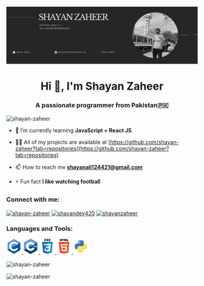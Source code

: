 ![logo](https://github.com/shayan-zaheer/shayan-zaheer/blob/main/banner.png)
<h1 align="center">Hi 👋, I'm Shayan Zaheer</h1>
<h3 align="center">A passionate programmer from Pakistan🇵🇰</h3>

<p align="left"> <img src="https://komarev.com/ghpvc/?username=shayan-zaheer&label=Profile%20views&color=0e75b6&style=flat" alt="shayan-zaheer" /> </p>

- 🌱 I’m currently learning **JavaScript + React JS**

- 👨‍💻 All of my projects are available at [https://github.com/shayan-zaheer?tab=repositories](https://github.com/shayan-zaheer?tab=repositories)

- 📫 How to reach me **shayanali124421@gmail.com**

- ⚡ Fun fact **I like watching football**

<h3 align="left">Connect with me:</h3>
<p align="left">
<a href="https://linkedin.com/in/shayan-zaheer" target="blank"><img align="center" src="https://raw.githubusercontent.com/rahuldkjain/github-profile-readme-generator/master/src/images/icons/Social/linked-in-alt.svg" alt="shayan-zaheer" height="30" width="40" /></a>
<a href="https://www.leetcode.com/shayandev420" target="blank"><img align="center" src="https://raw.githubusercontent.com/rahuldkjain/github-profile-readme-generator/master/src/images/icons/Social/leet-code.svg" alt="shayandev420" height="30" width="40" /></a>
<a href="https://www.hackerearth.com/shayanzaheer" target="blank"><img align="center" src="https://raw.githubusercontent.com/rahuldkjain/github-profile-readme-generator/master/src/images/icons/Social/hackerearth.svg" alt="shayanzaheer" height="30" width="40" /></a>
</p>

<h3 align="left">Languages and Tools:</h3>
<p align="left"> <a href="https://www.cprogramming.com/" target="_blank" rel="noreferrer"> <img src="https://raw.githubusercontent.com/devicons/devicon/master/icons/c/c-original.svg" alt="c" width="40" height="40"/> </a> <a href="https://www.w3schools.com/cpp/" target="_blank" rel="noreferrer"> <img src="https://raw.githubusercontent.com/devicons/devicon/master/icons/cplusplus/cplusplus-original.svg" alt="cplusplus" width="40" height="40"/> </a> <a href="https://www.w3schools.com/css/" target="_blank" rel="noreferrer"> <img src="https://raw.githubusercontent.com/devicons/devicon/master/icons/css3/css3-original-wordmark.svg" alt="css3" width="40" height="40"/> </a> <a href="https://www.w3.org/html/" target="_blank" rel="noreferrer"> <img src="https://raw.githubusercontent.com/devicons/devicon/master/icons/html5/html5-original-wordmark.svg" alt="html5" width="40" height="40"/> </a> <a href="https://www.python.org" target="_blank" rel="noreferrer"> <img src="https://raw.githubusercontent.com/devicons/devicon/master/icons/python/python-original.svg" alt="python" width="40" height="40"/> </a> </p>

<p><img align="center" src="https://github-readme-stats.vercel.app/api/top-langs?username=shayan-zaheer&show_icons=true&locale=en&layout=compact" alt="shayan-zaheer" /></p>

<p><img align="center" src="https://github-readme-streak-stats.herokuapp.com/?user=shayan-zaheer&" alt="shayan-zaheer" /></p>


<!--
**shayan-zaheer/shayan-zaheer** is a ✨ _special_ ✨ repository because its `README.md` (this file) appears on your GitHub profile.

Here are some ideas to get you started:

- 🔭 I’m currently working on ...
- 🌱 I’m currently learning ...
- 👯 I’m looking to collaborate on ...
- 🤔 I’m looking for help with ...
- 💬 Ask me about ...
- 📫 How to reach me: ...
- 😄 Pronouns: ...
- ⚡ Fun fact: ...
-->
